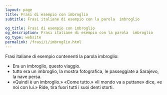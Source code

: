 ```yaml
---
layout: page
title: Frasi di esempio con imbroglio 
subtitle: Frasi italiane di esempio con la parola  imbroglio

og_title: Frasi di esempio con imbroglio 
og_description: Frasi italiane di esempio con la parola  imbroglio
og_type: website
permalink: /frasi/i/imbroglio.html
---
```


Frasi italiane di esempio contenenti la parola imbroglio:


- Era un imbroglio, questo viaggio.
- tutto era un imbroglio, la mostra fotografica, le passeggiate a Sarajevo, la nave persa.
- «Quindi è un imbroglio.» «Come tutto.» «Il mondo va a puttane» dice, «e noi con lui.» Ride, tira fuori tutti i suoi denti storti.
